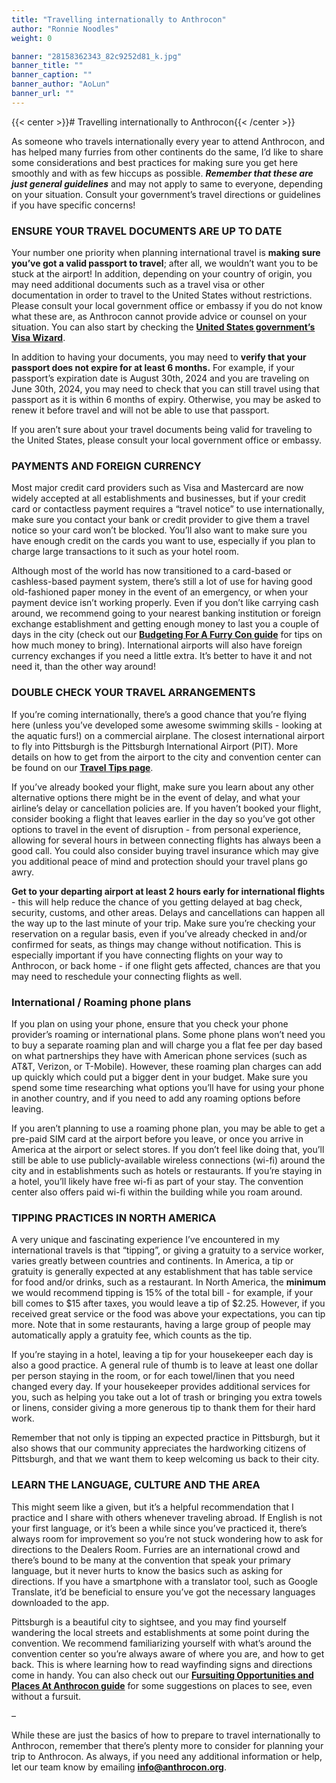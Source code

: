 ```yaml
---
title: "Travelling internationally to Anthrocon"
author: "Ronnie Noodles"
weight: 0

banner: "28158362343_82c9252d81_k.jpg"
banner_title: ""
banner_caption: ""
banner_author: "AoLun"
banner_url: ""
---
```


{{< center >}}# Travelling internationally to Anthrocon{{< /center >}}

As someone who travels internationally every year to attend Anthrocon, and has helped many furries from other continents do the same, I’d like to share some considerations and best practices for making sure you get here smoothly and with as few hiccups as possible. ***Remember that these are just general guidelines*** and may not apply to same to everyone, depending on your situation. Consult your government’s travel directions or guidelines if you have specific concerns!

### **ENSURE YOUR TRAVEL DOCUMENTS ARE UP TO DATE**

Your number one priority when planning international travel is **making sure you’ve got a valid passport to travel**; after all, we wouldn’t want you to be stuck at the airport! In addition, depending on your country of origin, you may need additional documents such as a travel visa or other documentation in order to travel to the United States without restrictions. Please consult your local government office or embassy if you do not know what these are, as Anthrocon cannot provide advice or counsel on your situation. You can also start by checking the [**United States government’s Visa Wizard**](https://travel.state.gov/content/travel/en/us-visas/visa-information-resources/wizard.html).

In addition to having your documents, you may need to **verify that your passport does not expire for at least 6 months.** For example, if your passport’s expiration date is August 30th, 2024 and you are traveling on June 30th, 2024, you may need to check that you can still travel using that passport as it is within 6 months of expiry. Otherwise, you may be asked to renew it before travel and will not be able to use that passport.

If you aren’t sure about your travel documents being valid for traveling to the United States, please consult your local government office or embassy.

### **PAYMENTS AND FOREIGN CURRENCY**

Most major credit card providers such as Visa and Mastercard are now widely accepted at all establishments and businesses, but if your credit card or contactless payment requires a “travel notice” to use internationally, make sure you contact your bank or credit provider to give them a travel notice so your card won’t be blocked. You’ll also want to make sure you have enough credit on the cards you want to use, especially if you plan to charge large transactions to it such as your hotel room.

Although most of the world has now transitioned to a card-based or cashless-based payment system, there’s still a lot of use for having good old-fashioned paper money in the event of an emergency, or when your payment device isn’t working properly. Even if you don’t like carrying cash around, we recommend going to your nearest banking institution or foreign exchange establishment and getting enough money to last you a couple of days in the city (check out our [**Budgeting For A Furry Con guide**](https://www.anthrocon.org/guides/budgeting-for-a-furry-con) for tips on how much money to bring). International airports will also have foreign currency exchanges if you need a little extra. It’s better to have it and not need it, than the other way around!

### **DOUBLE CHECK YOUR TRAVEL ARRANGEMENTS**

If you’re coming internationally, there’s a good chance that you’re flying here (unless you’ve developed some awesome swimming skills - looking at the aquatic furs!) on a commercial airplane. The closest international airport to fly into Pittsburgh is the Pittsburgh International Airport (PIT). More details on how to get from the airport to the city and convention center can be found on our [**Travel Tips page**](https://www.anthrocon.org/travel-tips#flying).

If you’ve already booked your flight, make sure you learn about any other alternative options there might be in the event of delay, and what your airline’s delay or cancellation policies are. If you haven’t booked your flight, consider booking a flight that leaves earlier in the day so you’ve got other options to travel in the event of disruption - from personal experience, allowing for several hours in between connecting flights has always been a good call. You could also consider buying travel insurance which may give you additional peace of mind and protection should your travel plans go awry.

**Get to your departing airport at least 2 hours early for international flights** - this will help reduce the chance of you getting delayed at bag check, security, customs, and other areas. Delays and cancellations can happen all the way up to the last minute of your trip. Make sure you’re checking your reservation on a regular basis, even if you’ve already checked in and/or confirmed for seats, as things may change without notification. This is especially important if you have connecting flights on your way to Anthrocon, or back home - if one flight gets affected, chances are that you may need to reschedule your connecting flights as well.

### **International / Roaming** **phone plans**

If you plan on using your phone, ensure that you check your phone provider’s roaming or international plans. Some phone plans won’t need you to buy a separate roaming plan and will charge you a flat fee per day based on what partnerships they have with American phone services (such as AT&T, Verizon, or T-Mobile). However, these roaming plan charges can add up quickly which could put a bigger dent in your budget. Make sure you spend some time researching what options you’ll have for using your phone in another country, and if you need to add any roaming options before leaving.

If you aren’t planning to use a roaming phone plan, you may be able to get a pre-paid SIM card at the airport before you leave, or once you arrive in America at the airport or select stores. If you don’t feel like doing that, you’ll still be able to use publicly-available wireless connections (wi-fi) around the city and in establishments such as hotels or restaurants. If you’re staying in a hotel, you’ll likely have free wi-fi as part of your stay. The convention center also offers paid wi-fi within the building while you roam around.

### **TIPPING PRACTICES IN NORTH AMERICA**

A very unique and fascinating experience I’ve encountered in my international travels is that “tipping”, or giving a gratuity to a service worker, varies greatly between countries and continents. In America, a tip or gratuity is generally expected at any establishment that has table service for food and/or drinks, such as a restaurant. In North America, the **minimum** we would recommend tipping is 15% of the total bill - for example, if your bill comes to $15 after taxes, you would leave a tip of $2.25. However, if you received great service or the food was above your expectations, you can tip more. Note that in some restaurants, having a large group of people may automatically apply a gratuity fee, which counts as the tip.

If you’re staying in a hotel, leaving a tip for your housekeeper each day is also a good practice. A general rule of thumb is to leave at least one dollar per person staying in the room, or for each towel/linen that you need changed every day. If your housekeeper provides additional services for you, such as helping you take out a lot of trash or bringing you extra towels or linens, consider giving a more generous tip to thank them for their hard work.

Remember that not only is tipping an expected practice in Pittsburgh, but it also shows that our community appreciates the hardworking citizens of Pittsburgh, and that we want them to keep welcoming us back to their city.

### **LEARN THE LANGUAGE, CULTURE AND THE AREA**

This might seem like a given, but it’s a helpful recommendation that I practice and I share with others whenever traveling abroad. If English is not your first language, or it’s been a while since you’ve practiced it, there’s always room for improvement so you’re not stuck wondering how to ask for directions to the Dealers Room. Furries are an international crowd and there’s bound to be many at the convention that speak your primary language, but it never hurts to know the basics such as asking for directions. If you have a smartphone with a translator tool, such as Google Translate, it’d be beneficial to ensure you’ve got the necessary languages downloaded to the app.

Pittsburgh is a beautiful city to sightsee, and you may find yourself wandering the local streets and establishments at some point during the convention. We recommend familiarizing yourself with what’s around the convention center so you’re always aware of where you are, and how to get back. This is where learning how to read wayfinding signs and directions come in handy. You can also check out our [**Fursuiting Opportunities and Places At Anthrocon guide**](https://www.anthrocon.org/guides/fursuiting-opportunities-and-activites-in-pittsburgh) for some suggestions on places to see, even without a fursuit.

–

While these are just the basics of how to prepare to travel internationally to Anthrocon, remember that there’s plenty more to consider for planning your trip to Anthrocon. As always, if you need any additional information or help, let our team know by emailing [**info@anthrocon.org**](mailto:info@anthrocon.org).
